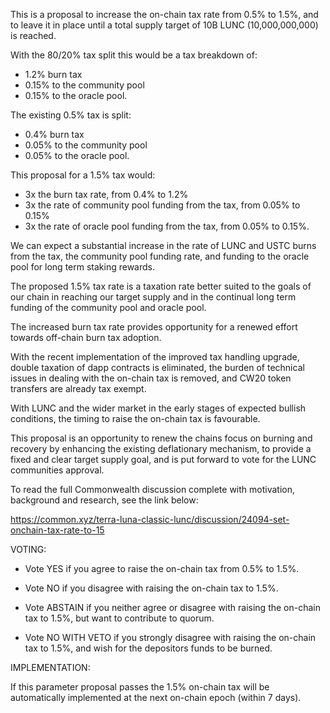 This is a proposal to increase the on-chain tax rate from 0.5% to 1.5%, and to leave it in place until a total supply target of 10B LUNC (10,000,000,000) is reached. 

With the 80/20% tax split this would be a tax breakdown of: 

- 1.2% burn tax
- 0.15% to the community pool
- 0.15% to the oracle pool. 

The existing 0.5% tax is split:       

- 0.4% burn tax
- 0.05% to the community pool
- 0.05% to the oracle pool. 

This proposal for a 1.5% tax would:       

- 3x the burn tax rate, from 0.4% to 1.2%
- 3x the rate of community pool funding from the tax, from 0.05% to 0.15%
- 3x the rate of oracle pool funding from the tax, from 0.05% to 0.15%. 

We can expect a substantial increase in the rate of LUNC and USTC burns from the tax, the community pool funding rate, and funding to the oracle pool for long term staking rewards. 

The proposed 1.5% tax rate is a taxation rate better suited to the goals of our chain in reaching our target supply and in the continual long term funding of the community pool and oracle pool. 

The increased burn tax rate provides opportunity for a renewed effort towards off-chain burn tax adoption. 

With the recent implementation of the improved tax handling upgrade, double taxation of dapp contracts is eliminated, the burden of technical issues in dealing with the on-chain tax is removed, and CW20 token transfers are already tax exempt. 

With LUNC and the wider market in the early stages of expected bullish conditions, the timing to raise the on-chain tax is favourable. 

This proposal is an opportunity to renew the chains focus on burning and recovery by enhancing the existing deflationary mechanism, to provide a fixed and clear target supply goal, and is put forward to vote for the LUNC communities approval.  

To read the full Commonwealth discussion complete with motivation, background and research, see the link below: 

https://common.xyz/terra-luna-classic-lunc/discussion/24094-set-onchain-tax-rate-to-15 

VOTING: 

- Vote YES if you agree to raise the on-chain tax from 0.5% to 1.5%. 

- Vote NO if you disagree with raising the on-chain tax to 1.5%. 

- Vote ABSTAIN if you neither agree or disagree with raising the on-chain tax to 1.5%, but want to contribute to quorum. 

- Vote NO WITH VETO if you strongly disagree with raising the on-chain tax to 1.5%, and wish for the depositors funds to be burned. 

IMPLEMENTATION: 

If this parameter proposal passes the 1.5% on-chain tax will be automatically implemented at the next on-chain epoch (within 7 days).
